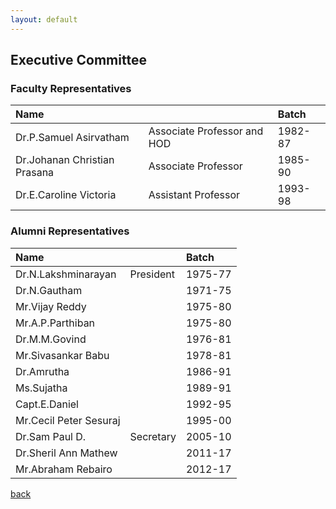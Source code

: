 ```yaml
---
layout: default
---
```


## Executive Committee

### Faculty Representatives

| Name                        |                             | Batch |
|:----------------------------|:----------------------------|:------|
| Dr.P.Samuel Asirvatham      |Associate Professor and HOD  |1982-87|
| Dr.Johanan Christian Prasana|Associate Professor          |1985-90|
| Dr.E.Caroline Victoria      |Assistant Professor          |1993-98|

### Alumni Representatives

| Name                        |                             | Batch |
|:----------------------------|:----------------------------|:------|
| Dr.N.Lakshminarayan         |President                    |1975-77|
| Dr.N.Gautham                |                             |1971-75|
| Mr.Vijay Reddy              |                             |1975-80|
| Mr.A.P.Parthiban            |                             |1975-80|
| Dr.M.M.Govind               |                             |1976-81|
| Mr.Sivasankar Babu          |                             |1978-81|
| Dr.Amrutha                  |                             |1986-91|
| Ms.Sujatha                  |                             |1989-91|
| Capt.E.Daniel               |                             |1992-95|
| Mr.Cecil Peter Sesuraj      |                             |1995-00|
| Dr.Sam Paul D.              |Secretary                    |2005-10|
| Dr.Sheril Ann Mathew        |                             |2011-17|
| Mr.Abraham Rebairo          |                             |2012-17|



[back](./)

